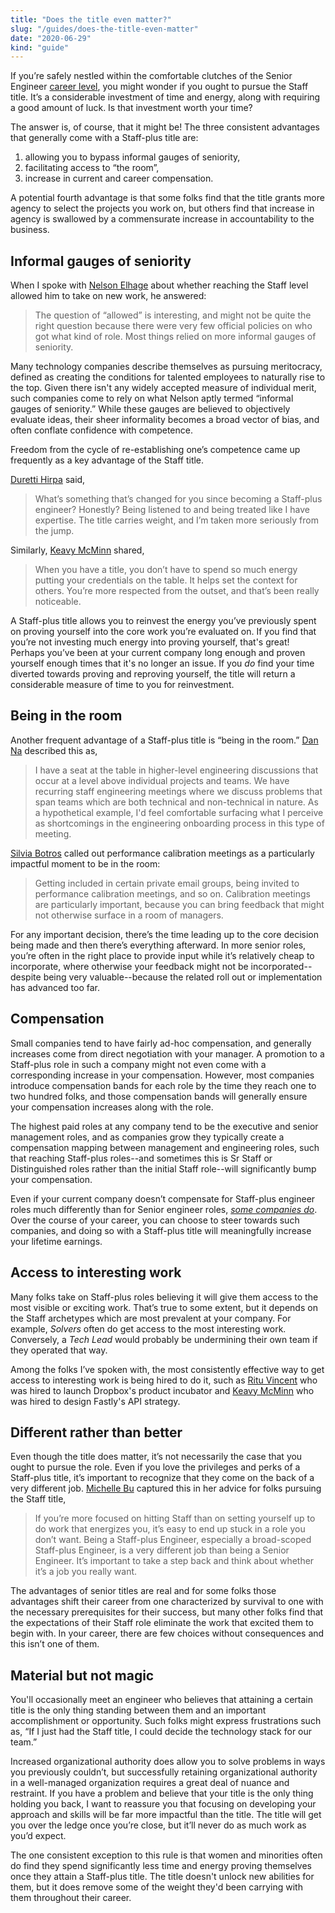 ```yaml
---
title: "Does the title even matter?"
slug: "/guides/does-the-title-even-matter"
date: "2020-06-29"
kind: "guide"
---
```


If you’re safely nestled within the comfortable clutches of the Senior Engineer [career level](https://lethain.com/career-levels-and-more/), you might wonder if you ought to pursue the Staff title. It’s a considerable investment of time and energy, along with requiring a good amount of luck.
Is that investment worth your time?

The answer is, of course, that it might be! The three consistent advantages that generally come with a Staff-plus title are:

1. allowing you to bypass informal gauges of seniority,
2. facilitating access to “the room”,
3. increase in current and career compensation.

A potential fourth advantage is
that some folks find that the title grants more agency to select the projects you work on, but others find that
increase in agency is swallowed by a commensurate increase in accountability to the business.


## Informal gauges of seniority

When I spoke with [Nelson Elhage](https://staffeng.com/stories/nelson-elhage) about whether reaching the Staff level allowed him to take on new work, he answered:

> The question of “allowed” is interesting, and might not be quite the right question because there were very few official policies on who got what kind of role. Most things relied on more informal gauges of seniority.

Many technology companies describe themselves as pursuing meritocracy, defined as
creating the conditions for talented employees to naturally rise to the top.
Given there isn't any widely accepted measure of individual merit, such companies
come to rely on what Nelson aptly termed “informal gauges of seniority.”
While these gauges are believed to objectively evaluate ideas,
their sheer informality becomes a broad vector of bias, and often conflate confidence with competence.

Freedom from the cycle of re-establishing one’s competence came up frequently as a key advantage of the Staff title.

[Duretti Hirpa](https://staffeng.com/stories/duretti-hirpa) said,

> What’s something that’s changed for you since becoming a Staff-plus engineer? Honestly? Being listened to and being treated like I have expertise. The title carries weight, and I’m taken more seriously from the jump.

Similarly, [Keavy McMinn](https://staffeng.com/stories/keavy-mcminn) shared,

> When you have a title, you don’t have to spend so much energy putting your credentials on the table. It helps set the context for others. You’re more respected from the outset, and that’s been really noticeable.

A Staff-plus title allows you to reinvest the energy you’ve previously spent on proving yourself into the core work you’re evaluated on. If you find that you’re not investing much energy into proving yourself, that's great!
Perhaps you’ve been at your current company long enough and proven yourself enough times
that it's no longer an issue.
If you _do_ find your time diverted towards proving and reproving yourself,
the title will return a considerable measure of time to you for reinvestment.


## Being in the room

Another frequent advantage of a Staff-plus title is “being in the room.” [Dan Na](https://staffeng.com/stories/dan-na) described this as,

> I have a seat at the table in higher-level engineering discussions that occur at a level above individual projects and teams. We have recurring staff engineering meetings where we discuss problems that span teams which are both technical and non-technical in nature. As a hypothetical example, I'd feel comfortable surfacing what I perceive as shortcomings in the engineering onboarding process in this type of meeting.

[Silvia Botros](https://staffeng.com/stories/silvia-botros) called out performance calibration meetings as a particularly impactful moment to be in the room:

> Getting included in certain private email groups, being invited to performance calibration meetings, and so on. Calibration meetings are particularly important, because you can bring feedback that might not otherwise surface in a room of managers.

For any important decision, there’s the time leading up to the core decision being made and then there’s everything afterward. In more senior roles, you’re often in the right place to provide input while it’s relatively cheap to incorporate, where otherwise your feedback might not be incorporated--despite being very valuable--because the related roll out or implementation has advanced too far.


## Compensation

Small companies tend to have fairly ad-hoc compensation, and generally increases come from direct negotiation with your manager. A promotion to a Staff-plus role in such a company might not even come with a corresponding increase in your compensation.
However, most companies introduce compensation bands for each role by the time they reach one to two hundred folks, and those compensation bands will generally ensure your compensation increases along with the role.

The highest paid roles at any company tend to be the executive and senior management roles, and as companies grow they typically create a compensation mapping between management and engineering roles, such that reaching Staff-plus roles--and sometimes this is Sr Staff or Distinguished roles rather than the initial Staff role--will significantly bump your compensation.

Even if your current company doesn’t compensate for Staff-plus engineer roles much differently than for Senior engineer roles, _[some companies do](https://www.levels.fyi/)_. Over the course of your career, you can choose to steer towards such companies, and doing so with a Staff-plus title will meaningfully increase your lifetime earnings.


## Access to interesting work

Many folks take on Staff-plus roles believing it will give them access to the most visible or exciting work.
That’s true to some extent, but it depends on the Staff archetypes which are most prevalent at your company.
For example, _Solvers_ often do get access to the most interesting work.
Conversely, a _Tech Lead_ would probably be undermining their own team if they operated that way.

Among the folks I’ve spoken with, the most consistently effective way to get access to interesting work is being hired to do it, such as [Ritu Vincent](https://staffeng.com/stories/ritu-vincent) who was hired to launch Dropbox's product incubator and [Keavy McMinn](https://staffeng.com/stories/keavy-mcminn) who was hired to design Fastly's API strategy.


## Different rather than better

Even though the title does matter, it’s not necessarily the case that you ought to pursue the role. Even if you love the privileges and perks of a Staff-plus title, it’s important to recognize that they come on the back of a very different job. [Michelle Bu](https://staffeng.com/stories/michelle-bu) captured this in her advice for folks pursuing the Staff title,

> If you’re more focused on hitting Staff than on setting yourself up to do work that energizes you, it’s easy to end up stuck in a role you don’t want. Being a Staff-plus Engineer, especially a broad-scoped Staff-plus Engineer, is a very different job than being a Senior Engineer. It’s important to take a step back and think about whether it’s a job you really want.

The advantages of senior titles are real and for some folks those advantages shift their career from one characterized by survival to one with the necessary prerequisites for their success, but many other folks find that the expectations of their Staff role eliminate the work that excited them to begin with. In your career, there are few choices without consequences and this isn’t one of them.


## Material but not magic

You'll occasionally meet an
engineer who believes that attaining a certain title is the only thing standing between them and an important accomplishment or opportunity.
Such folks might express frustrations such as, “If I just had the Staff title, I could decide the technology stack for our team.”

Increased organizational authority does allow you to solve problems in ways you previously couldn’t, but successfully retaining organizational authority in a well-managed organization requires a great deal of nuance and restraint. If you have a problem and believe that your title is the only thing holding you back, I want to reassure you that focusing on developing your approach and skills will be far more impactful than the title. The title will get you over the ledge once you’re close, but it’ll never do as much work as you’d expect.

The one consistent exception to this rule is that women and minorities often do find
they spend significantly less time and energy proving themselves once they attain a Staff-plus title.
The title doesn't unlock new abilities for them, but it does remove some of the weight they'd been
carrying with them throughout their career.
